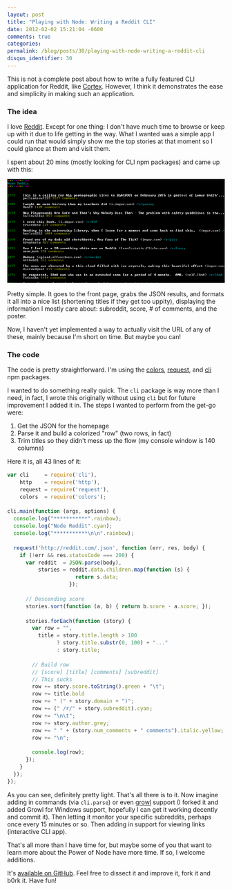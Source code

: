```yaml
---
layout: post
title: "Playing with Node: Writing a Reddit CLI"
date: 2012-02-02 15:21:04 -0600
comments: true
categories:
permalink: /blog/posts/30/playing-with-node-writing-a-reddit-cli
disqus_identifier: 30
---
```


This is not a complete post about how to write a fully featured CLI application for Reddit, like [Cortex](http://cortex.glacicle.org/). However, I think it demonstrates the ease and simplicity in making such an application.

### The idea

I love [Reddit](http://reddit.com). Except for one thing: I don't have much time to browse or keep up with it due to life getting in the way. What I wanted was a simple app I could run that would simply show me the top stories at that moment so I could glance at them and visit them.

I spent about 20 mins (mostly looking for CLI npm packages) and came up with this:

![Reddit CLI](/blog/images/35.png)

Pretty simple. It goes to the front page, grabs the JSON results, and formats it all into a nice list (shortening titles if they get too uppity), displaying the information I mostly care about: subreddit, score, # of comments, and the poster.

Now, I haven't yet implemented a way to actually visit the URL of any of these, mainly because I'm short on time. But maybe you can!

### The code

The code is pretty straightforward. I'm using the [colors](http://search.npmjs.org/#/colors), [request](http://search.npmjs.org/#/request), and [cli](http://search.npmjs.org/#/cli) npm packages.

I wanted to do something really quick. The `cli` package is way more than I need, in fact, I wrote this originally without using `cli` but for future improvement I added it in. The steps I wanted to perform from the get-go were:

1. Get the JSON for the homepage
2. Parse it and build a colorized "row" (two rows, in fact)
3. Trim titles so they didn't mess up the flow (my console window is 140 columns)

Here it is, all 43 lines of it:

```js
var cli     = require('cli'),
    http    = require('http'),
    request = require('request'),
    colors  = require('colors');

cli.main(function (args, options) {
  console.log("***********".rainbow);
  console.log("Node Reddit".cyan);
  console.log("***********\n\n".rainbow);

  request('http://reddit.com/.json', function (err, res, body) {
    if (!err && res.statusCode === 200) {
      var reddit  = JSON.parse(body),
          stories = reddit.data.children.map(function (s) { 
                      return s.data; 
                    });
      
      // Descending score
      stories.sort(function (a, b) { return b.score - a.score; });

      stories.forEach(function (story) {
        var row = "",
          title = story.title.length > 100
                ? story.title.substr(0, 100) + "..." 
                : story.title;

        // Build row
        // [score] [title] [comments] [subreddit]
        // This sucks
        row += story.score.toString().green + "\t";
        row += title.bold
        row += " (" + story.domain + ")";
        row += (" /r/" + story.subreddit).cyan;
        row += "\n\t";
        row += story.author.grey;     
        row += " " + (story.num_comments + " comments").italic.yellow;
        row += "\n";

        console.log(row);
      });
    }
  });
});
```

As you can see, definitely pretty light. That's all there is to it. Now imagine adding in commands (via `cli.parse`) or even [growl](http://search.npmjs.org/#/growl) support (I forked it and added Growl for Windows support, hopefully I can get it working decently and commit it). Then letting it monitor your specific subreddits, perhaps once every 15 minutes or so. Then adding in support for viewing links (interactive CLI app).

That's all more than I have time for, but maybe some of you that want to learn more about the Power of Node have more time. If so, I welcome additions.

It's [available on GitHub](https://github.com/kamranayub/node-reddit). Feel free to dissect it and improve it, fork it and b0rk it. Have fun!